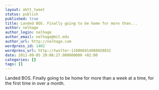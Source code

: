 ```yaml
---
layout: aktt_tweet
status: publish
published: true
title: Landed BOS. Finally going to be home for more than...
author: nelhage
author_login: nelhage
author_email: nelhage@mit.edu
author_url: http://nelhage.com
wordpress_id: 1402
wordpress_url: http://twitter-110866914988920832
date: 2011-09-05 20:08:27.000000000 +02:00
categories: []
tags: []
---
```

Landed BOS. Finally going to be home for more than a week at a time, for the first time in over a month.
